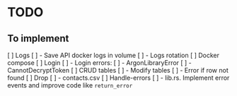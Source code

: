 # TODO

## To implement

[ ] Logs
[ ] - Save API docker logs in volume
[ ] - Logs rotation
[ ] Docker compose
[ ] Login
[ ] - Login errors:
[ ]   - ArgonLibraryError
[ ]   - CannotDecryptToken
[ ] CRUD tables
[ ] - Modify tables 
[ ] - Error if row not found
[ ] Drop
[ ] - contacts.csv
[ ] Handle-errors
[ ] - lib.rs. Implement error events and improve code like `return_error`
